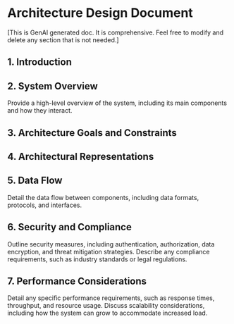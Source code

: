 # Architecture Design Document 
[This is GenAI generated doc. It is comprehensive. Feel free to modify and delete any section that is not needed.]

## 1. Introduction

## 2. System Overview
Provide a high-level overview of the system, including its main components and how they interact.

## 3. Architecture Goals and Constraints

## 4. Architectural Representations

## 5. Data Flow
Detail the data flow between components, including data formats, protocols, and interfaces.

## 6. Security and Compliance
Outline security measures, including authentication, authorization, data encryption, and threat mitigation strategies.
Describe any compliance requirements, such as industry standards or legal regulations.

## 7. Performance Considerations
Detail any specific performance requirements, such as response times, throughput, and resource usage.
Discuss scalability considerations, including how the system can grow to accommodate increased load.

